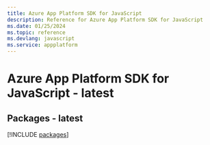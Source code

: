 ```yaml
---
title: Azure App Platform SDK for JavaScript
description: Reference for Azure App Platform SDK for JavaScript
ms.date: 01/25/2024
ms.topic: reference
ms.devlang: javascript
ms.service: appplatform
---
```

# Azure App Platform SDK for JavaScript - latest
## Packages - latest
[!INCLUDE [packages](app-platform-index.md)]